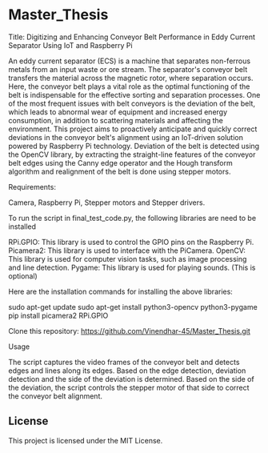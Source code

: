 # Master_Thesis
Title: Digitizing and Enhancing Conveyor Belt Performance in Eddy Current Separator Using IoT and Raspberry Pi

An eddy current separator (ECS) is a machine that separates non-ferrous metals from an input waste or ore stream. The separator's conveyor belt transfers the material across the magnetic rotor, where separation occurs. Here, the conveyor belt plays a vital role as the optimal functioning of the belt is indispensable for the effective sorting and separation processes. One of the most frequent issues with belt conveyors is the deviation of the belt, which leads to abnormal wear of equipment and increased energy consumption, in addition to scattering materials and affecting the environment. This project aims to proactively anticipate and quickly correct deviations in the conveyor belt's alignment using an IoT-driven solution powered by Raspberry Pi technology. Deviation of the belt is detected using the OpenCV library, by extracting the straight-line features of the conveyor belt edges using the Canny edge operator and the Hough transform algorithm and realignment of the belt is done using stepper motors.

Requirements:

Camera, Raspberry Pi, Stepper motors and Stepper drivers.

To run the script in final_test_code.py, the following libraries are need to be installed

RPi.GPIO: This library is used to control the GPIO pins on the Raspberry Pi.
Picamera2: This library is used to interface with the PiCamera.
OpenCV: This library is used for computer vision tasks, such as image processing and line detection.
Pygame: This library is used for playing sounds. (This is optional)

Here are the installation commands for installing the above libraries:

sudo apt-get update
sudo apt-get install python3-opencv python3-pygame
pip install picamera2 RPi.GPIO 

Clone this repository: https://github.com/Vinendhar-45/Master_Thesis.git

Usage

The script captures the video frames of the conveyor belt and detects edges and lines along its edges.
Based on the edge detection, deviation detection and the side of the deviation is determined.
Based on the side of the deviation, the script controls the stepper motor of that side to correct the conveyor belt alignment.

## License

This project is licensed under the MIT License.
